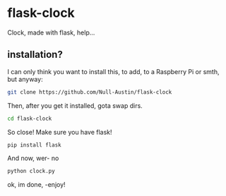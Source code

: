 # flask-clock
Clock, made with flask, help...

## installation?
I can only think you want to install this, to add, to a Raspberry Pi or smth, but anyway:
```sh
git clone https://github.com/Null-Austin/flask-clock
```
Then, after you get it installed, gota swap dirs.
```sh
cd flask-clock
```
So close! Make sure you have flask!
```sh
pip install flask
```
And now, wer- no
```sh
python clock.py
```
ok, im done, -enjoy!
